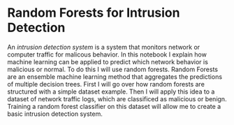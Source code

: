 # Random Forests for Intrusion Detection

An *intrusion detection system* is a system that monitors network or computer traffic for malicous behavior. In this notebook I explain how machine learning can be applied to predict which network behavior is malicious or normal. To do this I will use random forests. Random Forests are an ensemble machine learning method that aggregates the predictions of multiple decision trees. First I will go over how random forests are structured with a simple dataset example. Then I will apply this idea to a dataset of network traffic logs, which are classificed as malicious or benign. Training a random forest classifier on this dataset will allow me to create a basic intrusion detection system.
